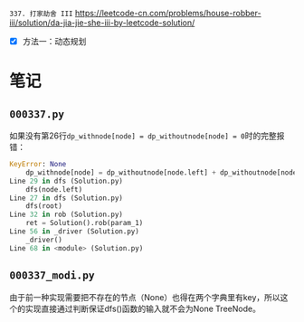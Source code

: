 
`337. 打家劫舍 III` https://leetcode-cn.com/problems/house-robber-iii/solution/da-jia-jie-she-iii-by-leetcode-solution/
- [x] 方法一：动态规划

# 笔记

## `000337.py`

如果没有第26行`dp_withnode[node] = dp_withoutnode[node] = 0`时的完整报错：
```py
KeyError: None
    dp_withnode[node] = dp_withoutnode[node.left] + dp_withoutnode[node.right]
Line 29 in dfs (Solution.py)
    dfs(node.left)
Line 27 in dfs (Solution.py)
    dfs(root)
Line 32 in rob (Solution.py)
    ret = Solution().rob(param_1)
Line 56 in _driver (Solution.py)
    _driver()
Line 68 in <module> (Solution.py)
```

## `000337_modi.py`

由于前一种实现需要把不存在的节点（None）也得在两个字典里有key，所以这个的实现直接通过判断保证dfs()函数的输入就不会为None TreeNode。
